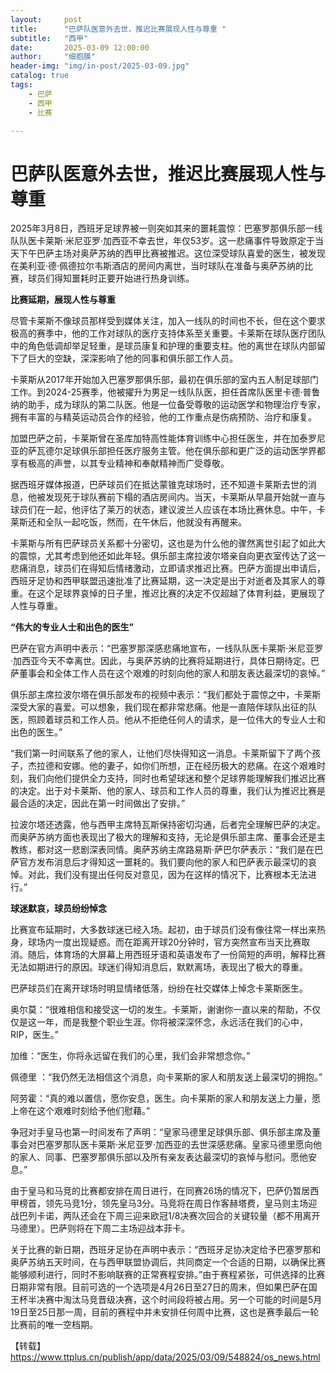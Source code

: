 ```yaml
---
layout:     post
title:      "巴萨队医意外去世，推迟比赛展现人性与尊重 "
subtitle:   "西甲"
date:       2025-03-09 12:00:00
author:     "细胞膜"
header-img: "img/in-post/2025-03-09.jpg"
catalog: true
tags:
    - 巴萨
    - 西甲
    - 比赛

---
```


# 巴萨队医意外去世，推迟比赛展现人性与尊重

2025年3月8日，西班牙足球界被一则突如其来的噩耗震惊：巴塞罗那俱乐部一线队队医卡莱斯·米尼亚罗·加西亚不幸去世，年仅53岁。这一悲痛事件导致原定于当天下午巴萨主场对奥萨苏纳的西甲比赛被推迟。这位深受球队喜爱的医生，被发现在美利亚·德·佩德拉尔韦斯酒店的房间内离世，当时球队在准备与奥萨苏纳的比赛，球员们得知噩耗时正要开始进行热身训练。

**比赛延期，展现人性与尊重**

尽管卡莱斯不像球员那样受到媒体关注，加入一线队的时间也不长，但在这个要求极高的赛季中，他的工作对球队的医疗支持体系至关重要。卡莱斯在球队医疗团队中的角色低调却举足轻重，是球员康复和护理的重要支柱。他的离世在球队内部留下了巨大的空缺，深深影响了他的同事和俱乐部工作人员。

卡莱斯从2017年开始加入巴塞罗那俱乐部，最初在俱乐部的室内五人制足球部门工作。到2024-25赛季，他被擢升为男足一线队队医，担任首席队医里卡德·普鲁纳的助手，成为球队的第二队医。他是一位备受尊敬的运动医学和物理治疗专家，拥有丰富的与精英运动员合作的经验，他的工作重点是伤病预防、治疗和康复。

加盟巴萨之前，卡莱斯曾在圣库加特高性能体育训练中心担任医生，并在加泰罗尼亚的萨瓦德尔足球俱乐部担任医疗服务主管。他在俱乐部和更广泛的运动医学界都享有极高的声誉，以其专业精神和奉献精神而广受尊敬。

据西班牙媒体报道，巴萨球员们在抵达蒙锥克球场时，还不知道卡莱斯去世的消息，他被发现死于球队赛前下榻的酒店房间内。当天，卡莱斯从早晨开始就一直与球员们在一起，他评估了莱万的状态，建议波兰人应该在本场比赛休息。中午，卡莱斯还和全队一起吃饭，然而，在午休后，他就没有再醒来。

卡莱斯与所有巴萨球员关系都十分密切，这也是为什么他的骤然离世引起了如此大的震惊，尤其考虑到他还如此年轻。俱乐部主席拉波尔塔亲自向更衣室传达了这一悲痛消息，球员们在得知后情绪激动，立即请求推迟比赛。巴萨方面提出申请后，西班牙足协和西甲联盟迅速批准了比赛延期，这一决定是出于对逝者及其家人的尊重。在这个足球界哀悼的日子里，推迟比赛的决定不仅超越了体育利益，更展现了人性与尊重。

**“伟大的专业人士和出色的医生”**

巴萨在官方声明中表示：“巴塞罗那深感悲痛地宣布，一线队队医卡莱斯·米尼亚罗·加西亚今天不幸离世。因此，与奥萨苏纳的比赛将延期进行，具体日期待定。巴萨董事会和全体工作人员在这个艰难的时刻向他的家人和朋友表达最深切的哀悼。”

俱乐部主席拉波尔塔在俱乐部发布的视频中表示：“我们都处于震惊之中，卡莱斯深受大家的喜爱。可以想象，我们现在都非常悲痛。他是一直陪伴球队出征的队医，照顾着球员和工作人员。他从不拒绝任何人的请求，是一位伟大的专业人士和出色的医生。”

“我们第一时间联系了他的家人，让他们尽快得知这一消息。卡莱斯留下了两个孩子，杰拉德和安娜。他的妻子，如你们所想，正在经历极大的悲痛。在这个艰难时刻，我们向他们提供全力支持，同时也希望球迷和整个足球界能理解我们推迟比赛的决定。出于对卡莱斯、他的家人、球员和工作人员的尊重，我们认为推迟比赛是最合适的决定，因此在第一时间做出了安排。”

拉波尔塔还透露，他与西甲主席特瓦斯保持密切沟通，后者完全理解巴萨的决定。而奥萨苏纳方面也表现出了极大的理解和支持，无论是俱乐部主席、董事会还是主教练，都对这一悲剧深表同情。奥萨苏纳主席路易斯·萨巴尔萨表示：“我们是在巴萨官方发布消息后才得知这一噩耗的。我们要向他的家人和巴萨表示最深切的哀悼。对此，我们没有提出任何反对意见，因为在这样的情况下，比赛根本无法进行。”

**球迷默哀，球员纷纷悼念**

比赛宣布延期时，大多数球迷已经入场。起初，由于球员们没有像往常一样出来热身，球场内一度出现疑惑。而在距离开球20分钟时，官方突然宣布当天比赛取消。随后，体育场的大屏幕上用西班牙语和英语发布了一份简短的声明，解释比赛无法如期进行的原因。球迷们得知消息后，默默离场，表现出了极大的尊重。

巴萨球员们在离开球场时明显情绪低落，纷纷在社交媒体上悼念卡莱斯医生。

奥尔莫：“很难相信和接受这一切的发生。卡莱斯，谢谢你一直以来的帮助，不仅仅是这一年，而是我整个职业生涯。你将被深深怀念，永远活在我们的心中，RIP，医生。”

加维：“医生，你将永远留在我们的心里，我们会非常想念你。”

佩德里 ：“我仍然无法相信这个消息，向卡莱斯的家人和朋友送上最深切的拥抱。”

阿劳霍：“真的难以置信，愿你安息，医生。向卡莱斯的家人和朋友送上力量，愿上帝在这个艰难时刻给予他们慰藉。”

争冠对手皇马也第一时间发布了声明：“皇家马德里足球俱乐部、俱乐部主席及董事会对巴塞罗那队医卡莱斯·米尼亚罗·加西亚的去世深感悲痛。皇家马德里愿向他的家人、同事、巴塞罗那俱乐部以及所有亲友表达最深切的哀悼与慰问。愿他安息。”

由于皇马和马竞的比赛都安排在周日进行，在同赛26场的情况下，巴萨仍暂居西甲榜首，领先马竞1分，领先皇马3分。马竞将在周日作客赫塔费，皇马则主场迎战巴列卡诺，两队还会在下周三迎来欧冠1/8决赛次回合的关键较量（都不用离开马德里）。巴萨则将在下周二主场迎战本菲卡。

关于比赛的新日期，西班牙足协在声明中表示：“西班牙足协决定给予巴塞罗那和奥萨苏纳五天时间，在与西甲联盟协调后，共同商定一个合适的日期，以确保比赛能够顺利进行，同时不影响联赛的正常赛程安排。”由于赛程紧张，可供选择的比赛日期非常有限。目前可选的一个选项是4月26日至27日的周末，但如果巴萨在国王杯半决赛中淘汰马竞晋级决赛，这个时间段将被占用。另一个可能的时间是5月19日至25日那一周，目前的赛程中并未安排任何周中比赛，这也是赛季最后一轮比赛前的唯一空档期。

【转载】https://www.ttplus.cn/publish/app/data/2025/03/09/548824/os_news.html